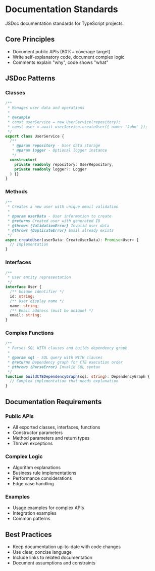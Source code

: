 # Documentation Standards

JSDoc documentation standards for TypeScript projects.

## Core Principles
- Document public APIs (80%+ coverage target)
- Write self-explanatory code, document complex logic
- Comments explain "why", code shows "what"

## JSDoc Patterns

### Classes
```typescript
/**
 * Manages user data and operations
 * 
 * @example
 * const userService = new UserService(repository);
 * const user = await userService.createUser({ name: 'John' });
 */
export class UserService {
  /**
   * @param repository - User data storage
   * @param logger - Optional logger instance
   */
  constructor(
    private readonly repository: UserRepository,
    private readonly logger?: Logger
  ) {}
}
```

### Methods
```typescript
/**
 * Creates a new user with unique email validation
 * 
 * @param userData - User information to create
 * @returns Created user with generated ID
 * @throws {ValidationError} Invalid user data
 * @throws {DuplicateError} Email already exists
 */
async createUser(userData: CreateUserData): Promise<User> {
  // Implementation
}
```

### Interfaces
```typescript
/**
 * User entity representation
 */
interface User {
  /** Unique identifier */
  id: string;
  /** User display name */
  name: string;
  /** Email address (must be unique) */
  email: string;
}
```

### Complex Functions
```typescript
/**
 * Parses SQL WITH clauses and builds dependency graph
 * 
 * @param sql - SQL query with WITH clauses
 * @returns Dependency graph for CTE execution order
 * @throws {ParseError} Invalid SQL syntax
 */
function buildCTEDependencyGraph(sql: string): DependencyGraph {
  // Complex implementation that needs explanation
}
```

## Documentation Requirements

### Public APIs
- All exported classes, interfaces, functions
- Constructor parameters
- Method parameters and return types
- Thrown exceptions

### Complex Logic
- Algorithm explanations
- Business rule implementations
- Performance considerations
- Edge case handling

### Examples
- Usage examples for complex APIs
- Integration examples
- Common patterns

## Best Practices
- Keep documentation up-to-date with code changes
- Use clear, concise language
- Include links to related documentation
- Document assumptions and constraints
